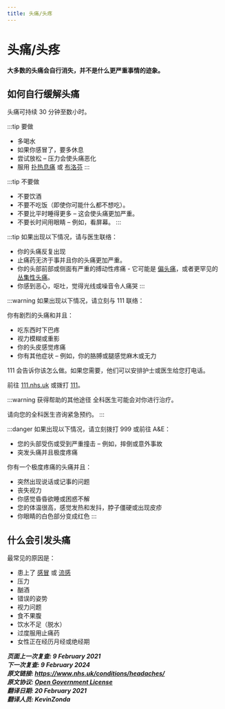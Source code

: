 ```yaml
---
title: 头痛/头疼
---
```


<!-- Headaches -->

# 头痛/头疼

**大多数的头痛会自行消失，并不是什么更严重事情的迹象。**



## 如何自行缓解头痛

头痛可持续 30 分钟至数小时。

:::tip 要做
- 多喝水
- 如果你感冒了，要多休息
- 尝试放松 – 压力会使头痛恶化
- 服用 [扑热息痛](https://www.nhs.uk/medicines/paracetamol-for-adults/) 或 [布洛芬](https://www.nhs.uk/medicines/ibuprofen-for-adults/)
:::

:::tip 不要做
- 不要饮酒
- 不要不吃饭（即使你可能什么都不想吃）。
- 不要比平时睡得更多 – 这会使头痛更加严重。
- 不要长时间用眼睛 – 例如，看屏幕。
:::

:::tip 如果出现以下情况，请与医生联络：
- 你的头痛反复出现
- 止痛药无济于事并且你的头痛更加严重。
- 你的头部前部或侧面有严重的搏动性疼痛 - 它可能是 [偏头痛](migraine.md)，或者更罕见的 [丛集性头痛](cluster-headaches.md)。
- 你感到恶心，呕吐，觉得光线或噪音令人痛哭
:::

:::warning 如果出现以下情况，请立刻与 111 联络：

你有剧烈的头痛和并且：

- 吃东西时下巴疼
- 视力模糊或重影
- 你的头皮感觉疼痛
- 你有其他症状 – 例如，你的胳膊或腿感觉麻木或无力

111 会告诉你该怎么做。如果您需要，他们可以安排护士或医生给您打电话。

前往 [111.nhs.uk](https://111.nhs.uk/?utm_source=nhsuk&utm_campaign=conditions&utm_content=headaches) 或拨打 [111](tel:111)。

:::warning 获得帮助的其他途径
全科医生可能会对你进行治疗。

请向您的全科医生咨询紧急预约。
:::

:::danger 如果出现以下情况，请立刻拨打 999 或前往 A&E：

- 您的头部受伤或受到严重撞击 – 例如，摔倒或意外事故
- 突发头痛并且极度疼痛

你有一个极度疼痛的头痛并且：

- 突然出现说话或记事的问题
- 丧失视力
- 你感觉昏昏欲睡或困惑不解
- 您的体温很高，感觉发热和发抖，脖子僵硬或出现皮疹
- 你眼睛的白色部分变成红色
:::



## 什么会引发头痛

最常见的原因是：

- 患上了 [感冒](common-cold.md) 或 [流感](flu.md)
- 压力
- 酗酒
- 错误的姿势
- 视力问题
- 食不果腹
- 饮水不足（脱水）
- 过度服用止痛药
- 女性正在经历月经或绝经期

**_页面上一次复查: 9 February 2021  
下一次复查: 9 February 2024  
原文链接: <https://www.nhs.uk/conditions/headaches/>  
原文协议: [Open Government License](http://www.nationalarchives.gov.uk/doc/open-government-licence/version/3/)  
翻译日期: 20 February 2021  
翻译人员: KevinZonda_**
